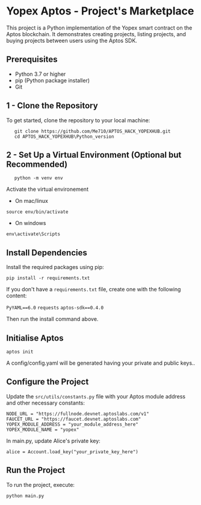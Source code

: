 # Yopex Aptos - Project's Marketplace

This project is a Python implementation of the Yopex smart contract on the Aptos blockchain. It demonstrates creating projects, listing projects, and buying projects between users using the Aptos SDK.

## Prerequisites

- Python 3.7 or higher
- pip (Python package installer)
- Git

## 1 - Clone the Repository

To get started, clone the repository to your local machine:

```
   git clone https://github.com/Me710/APTOS_HACK_YOPEXHUB.git
   cd APTOS_HACK_YOPEXHUB\Python_version
```

## 2 - Set Up a Virtual Environment (Optional but Recommended)


```
   python -m venv env
```

Activate the virtual environement
- On mac/linux
```
source env/bin/activate
```
- On windows
```
env\activate\Scripts
```

## Install Dependencies

Install the required packages using pip:

```
pip install -r requirements.txt
```
If you don't have a `requirements.txt` file, create one with the following content:

`PyYAML==6.0`
`requests`
`aptos-sdk==0.4.0`

Then run the install command above.

## Initialise Aptos

```
aptos init
```
A config/config.yaml will be generated having your private and public keys..

## Configure the Project

Update the `src/utils/constants.py` file with your Aptos module address and other necessary constants:

```
NODE_URL = "https://fullnode.devnet.aptoslabs.com/v1"
FAUCET_URL = "https://faucet.devnet.aptoslabs.com"
YOPEX_MODULE_ADDRESS = "your_module_address_here"
YOPEX_MODULE_NAME = "yopex"
```

In main.py, update Alice's private key:

```
alice = Account.load_key("your_private_key_here")

```

## Run the Project

To run the project, execute:

```
python main.py
```
